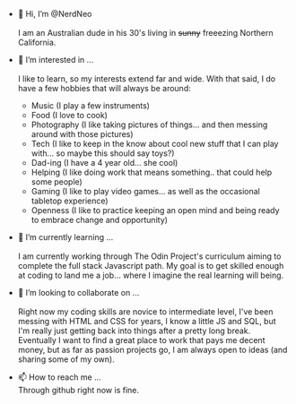 - 👋 Hi, I’m @NerdNeo<br/><br/>
      I am an Australian dude in his 30's living in <del>sunny</del> freeezing Northern California.
      

- 👀 I’m interested in ...<br/><br/>
    I like to learn, so my interests extend far and wide. With that said, I do have a few hobbies that will always be around:
    <ul>
      <li>Music (I play a few instruments)</li>
      <li>Food (I love to cook)</li>
      <li>Photography (I like taking pictures of things... and then messing around with those pictures)</li>
      <li>Tech (I like to keep in the know about cool new stuff that I can play with... so maybe this should say toys?)</li>
      <li>Dad-ing (I have a 4 year old... she cool)</li>
      <li>Helping (I like doing work that means something.. that could help some people)</li>
      <li>Gaming (I like to play video games... as well as the occasional tabletop experience)</li>
      <li>Openness (I like to practice keeping an open mind and being ready to embrace change and opportunity)</li>
    </ul>
    
    
- 🌱 I’m currently learning ...<br/><br/>
      I am currently working through The Odin Project's curriculum aiming to complete the full stack Javascript path.
      My goal is to get skilled enough at coding to land me a job... where I imagine the real learning will being.



- 💞️ I’m looking to collaborate on ...<br/><br/>
      Right now my coding skills are novice to intermediate level, I've been messing with HTML and CSS for years, I know a             little JS and SQL, but I'm really just getting back into things after a pretty long break. Eventually I want to find a           great place to work that pays me decent money, but as far as passion projects go, I am always open to ideas (and sharing         some of my own).



- 📫 How to reach me ...<br/>
      Through github right now is fine.






<!---
NerdNeo/NerdNeo is a ✨ special ✨ repository because its `README.md` (this file) appears on your GitHub profile.
You can click the Preview link to take a look at your changes.
--->
